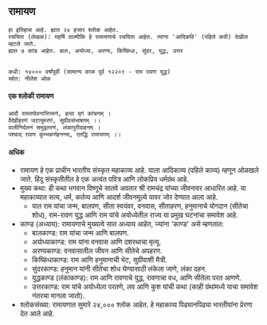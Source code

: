 

## रामायण

```
हा इतिहास आहे. ह्यात २४ हजार श्लोक आहेत.
रचयिता (लेखक): महर्षि वाल्मीकि हे रामायणाचे रचयिता आहेत. त्यांना 'आदिकवि' (पहिले कवी) देखील म्हटले जाते.
ह्यात ७ कांड आहेत. बाल, अयोध्या, अरण्य, किष्किंधा, सुंदर, युद्ध, उत्तर


कधी: १४००० वर्षांपूर्वी (सामान्य काळ पूर्व १२२०९ - राम रावण युद्ध)
स्रोत: नीलेश ओक
```

#### एक श्लोकी रामायण

```
आदौ रामतपोवनाभिगमनं, हत्वा मृगं कांचनम् ।
वैदेहीहरणं जटायुमरणं, सुग्रीवसंभाषणम् ।।
वालीनिर्दलनं समुद्रतरणं, लंकापुरीदाहनम् ।
पश्चाद् रावण कुम्भकर्णहननम्, एतद्धि रामायणम् ।। 
```

#### अधिक

* रामायण हे एक प्राचीन भारतीय संस्कृत महाकाव्य आहे. याला आदिकाव्य (पहिले काव्य) म्हणून ओळखले जाते. हिंदू संस्कृतीतील हे एक अत्यंत पवित्र आणि लोकप्रिय धर्मग्रंथ आहे.
 * मुख्य कथा: ही कथा भगवान विष्णूचे सातवे अवतार श्री रामचंद्र यांच्या जीवनावर आधारित आहे. या महाकाव्यात सत्य, धर्म, कर्तव्य आणि आदर्श जीवनमूल्ये यावर जोर देण्यात आला आहे.
   * यात राम यांचा जन्म, बालपण, सीता स्वयंवर, वनवास, सीताहरण, हनुमानाचे योगदान (सीतेचा शोध), राम-रावण युद्ध आणि राम यांचे अयोध्येतील राज्य या प्रमुख घटनांचा समावेश आहे.
 * काण्ड (अध्याय): रामायणाचे मुख्यत्वे सात अध्याय आहेत, ज्यांना 'काण्ड' असे म्हणतात:
   * बालकाण्ड: राम यांचा जन्म आणि बालपण.
   * अयोध्याकाण्ड: राम यांना वनवास आणि दशरथाचा मृत्यू.
   * अरण्यकाण्ड: वनवासातील जीवन आणि सीतेचे अपहरण.
   * किष्किंधाकाण्ड: राम आणि हनुमानाची भेट, सुग्रीवाशी मैत्री.
   * सुंदरकाण्ड: हनुमान यांनी सीतेचा शोध घेण्यासाठी लंकेला जाणे, लंका दहन.
   * युद्धकाण्ड (लंकाकाण्ड): राम आणि रावणाचे युद्ध, रावणाचा वध, आणि सीतेला परत आणणे.
   * उत्तरकाण्ड: राम यांचे अयोध्येला परतणे, लव आणि कुश यांची कथा (काही ग्रंथांमध्ये याचा समावेश नंतरचा मानला जातो).
 * श्लोकसंख्या: रामायणात सुमारे २४,००० श्लोक आहेत.
हे महाकाव्य पिढ्यानपिढ्या भारतीयांना प्रेरणा देत आले आहे.
